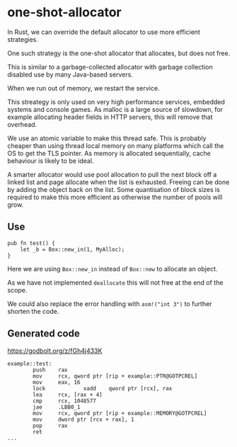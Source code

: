 # one-shot-allocator

In Rust, we can override the default allocator to use more efficient
strategies.

One such strategy is the one-shot allocator that allocates, but does not free.

This is similar to a garbage-collected allocator with garbage collection
disabled use by many Java-based servers.

When we run out of memory, we restart the service.

This streategy is only used on very high performance services, embedded systems
and console games. As malloc is a large source of slowdown, for example allocating
header fields in HTTP servers, this will remove that overhead.

We use an atomic variable to make this thread safe. This is probably cheaper
than using thread local memory on many platforms which call the OS to get
the TLS pointer. As memory is allocated sequentially, cache behaviour is
likely to be ideal.

A smarter allocator would use pool allocation to pull the next block off
a linked list and page allocate when the list is exhausted. Freeing can be done
by adding the object back on the list. Some quantisation of block sizes is
required to make this more efficient as otherwise the number of pools will grow.

## Use

```
pub fn test() {
    let _b = Box::new_in(1, MyAlloc);
}
```

Here we are using `Box::new_in` instead of `Box::new` to allocate an object.

As we have not implemented `deallocate` this will not free at the end of the scope.

We could also replace the error handling with `asm!("int 3")` to further shorten
the code.

## Generated code

https://godbolt.org/z/fGh4j433K

```
example::test:
        push    rax
        mov     rcx, qword ptr [rip + example::PTR@GOTPCREL]
        mov     eax, 16
        lock            xadd    qword ptr [rcx], rax
        lea     rcx, [rax + 4]
        cmp     rcx, 1048577
        jae     .LBB0_1
        mov     rcx, qword ptr [rip + example::MEMORY@GOTPCREL]
        mov     dword ptr [rcx + rax], 1
        pop     rax
        ret
...
```

